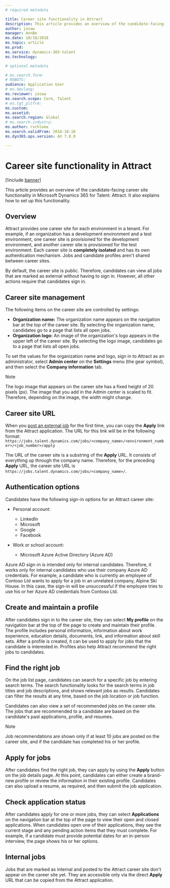 ```yaml
---
# required metadata

title: Career site functionality in Attract
description: This article provides an overview of the candidate-facing career site functionality in Microsoft Dynamics 365 for Talent - Attract. It also explains how to set up this functionality.
author: josaw
manager: AnnBe
ms.date: 10/18/2018
ms.topic: article
ms.prod: 
ms.service: dynamics-365-talent
ms.technology: 

# optional metadata

# ms.search.form: 
# ROBOTS: 
audience: Application User
# ms.devlang: 
ms.reviewer: josaw
ms.search.scope: Core, Talent
# ms.tgt_pltfrm: 
ms.custom: 
ms.assetid: 
ms.search.region: Global
# ms.search.industry: 
ms.author: rschloma
ms.search.validFrom: 2018-10-18
ms.dyn365.ops.version: AX 7.0.0

---
```

# Career site functionality in Attract

[!include [banner](includes/banner.md)]

This article provides an overview of the candidate-facing career site functionality in Microsoft Dynamics 365 for Talent: Attract. It also explains how to set up this functionality.

## Overview

Attract provides one career site for each environment in a tenant. For example, if an organization has a development environment and a test environment, one career site is provisioned for the development environment, and another career site is provisioned for the test environment. Each career site is **completely isolated** and has its own authentication mechanism. Jobs and candidate profiles aren't shared between career sites.

By default, the career site is public. Therefore, candidates can view all jobs that are marked as external without having to sign in. However, all other actions require that candidates sign in.

## Career site management

The following items on the career site are controlled by settings:

- **Organization name:** The organization name appears on the navigation bar at the top of the career site. By selecting the organization name, candidates go to a page that lists all open jobs.
- **Organization logo:** An image of the organization's logo appears in the upper left of the career site. By selecting the logo image, candidates go to a page that lists all open jobs.

To set the values for the organization name and logo, sign in to Attract as an administrator, select **Admin center** on the **Settings** menu (the gear symbol), and then select the **Company information** tab.

> [!NOTE]
> The logo image that appears on the career site has a fixed height of 20 pixels (px). The image that you add in the Admin center is scaled to fit. Therefore, depending on the image, the width might change.

## Career site URL

When you [post an external job](./Creating-jobs-Attract.md#postings) for the first time, you can copy the **Apply** link from the Attract application. The URL for this link will be in the following format: `https://jobs.talent.dynamics.com/jobs/<company_name>/<environment_number>/<job_number>/apply`

The URL of the career site is a substring of the **Apply** URL. It consists of everything up through the company name. Therefore, for the preceding **Apply** URL, the career site URL is `https://jobs.talent.dynamics.com/jobs/<company_name>/`.

## Authentication options

Candidates have the following sign-in options for an Attract career site:

- Personal account:

    - LinkedIn
    - Microsoft
    - Google
    - Facebook

- Work or school account:

    - Microsoft Azure Active Directory (Azure AD)

Azure AD sign-in is intended only for internal candidates. Therefore, it works only for internal candidates who use their company Azure AD credentials. For example, a candidate who is currently an employee of Contoso Ltd wants to apply for a job in an unrelated company, Alpine Ski House. In this case, the sign-in will be unsuccessful if the employee tries to use his or her Azure AD credentials from Contoso Ltd.

## Create and maintain a profile

After candidates sign in to the career site, they can select **My profile** on the navigation bar at the top of the page to create and maintain their profile. The profile includes personal information, information about work experience, education details, documents, link, and information about skill sets. After a profile is created, it can be used to apply for jobs that the candidate is interested in. Profiles also help Attract recommend the right jobs to candidates.

## Find the right job

On the job list page, candidates can search for a specific job by entering search terms. The search functionality looks for the search terms in job titles and job descriptions, and shows relevant jobs as results. Candidates can filter the results at any time, based on the job location or job function.

Candidates can also view a set of recommended jobs on the career site. The jobs that are recommended to a candidate are based on the candidate's past applications, profile, and resumes.

> [!NOTE]
> Job recommendations are shown only if at least 10 jobs are posted on the career site, and if the candidate has completed his or her profile.

## Apply for jobs

After candidates find the right job, they can apply by using the **Apply** button on the job details page. At this point, candidates can either create a brand-new profile or review the information in their existing profile. Candidates can also upload a resume, as required, and then submit the job application.

## Check application status

After candidates apply for one or more jobs, they can select **Applications** on the navigation bar at the top of the page to view their open and closed applications. When candidates open one of their applications, they see the current stage and any pending action items that they must complete. For example, if a candidate must provide potential dates for an in-person interview, the page shows his or her options.

## Internal jobs

Jobs that are marked as internal and posted to the Attract career site don't appear on the career site yet. They are accessible only via the direct **Apply** URL that can be copied from the Attract application.
